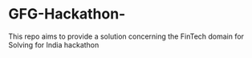 # GFG-Hackathon-
This repo aims to provide a solution concerning the FinTech domain for Solving for India hackathon
